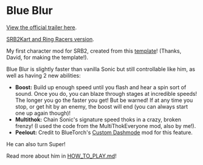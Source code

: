 # Blue Blur
[View the official trailer here](https://www.youtube.com/watch?v=_WBq-iaOaGc).

[SRB2Kart and Ring Racers version](https://github.com/A-Star100/srb2-mods/tree/main/CL_KartSpeedy).

My first character mod for SRB2, created from this [template](https://mb.srb2.org/threads/pk3-file-template.40272/)! (Thanks, David, for making the template!).

Blue Blur is slightly faster than vanilla Sonic but still controllable like him, as well as having 2 new abilities:

- **Boost:** Build up enough speed until you flash and hear a spin sort of sound. Once you do, you can blaze through stages at incredible speeds! The longer you go the faster you get! But be warned! If at any time you stop, or get hit by an enemy, the boost will end (you can always start one up again though)!
- **Multithok:** Chain Sonic's signature speed thoks in a crazy, broken frenzy! (I used the code from the MultiThokEveryone mod, also by me!).
- **Peelout:** Credit to BlueTorch's [Custom Dashmode](https://mb.srb2.org/threads/custom-dashmode.37587/) mod for this feature.

He can also turn Super! 

Read more about him in [HOW_TO_PLAY.md](https://github.com/A-Star100/srb2-mods/blob/main/CL_BlueBlur/HOW_TO_PLAY.md)!
